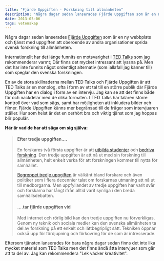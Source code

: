 ```yaml
---
title: "Fjärde Uppgiften - Forskning till allmänheten"
description: "Några dagar sedan lanserades Fjärde Uppgiften som är en ny webbplats och tjänst med uppgiften att oberoende av andra organisationer sprida…"
date: 2013-05-06
tags: vetenskap
---
```


Några dagar sedan lanserades [Fjärde Uppgiften](http://fjardeuppgiften.se/ "Fjärde Uppgiften - Forskning till allmänheten") som är en ny webbplats och tjänst med uppgiften att oberoende av andra organisationer sprida svensk forskning till allmänheten.

Internationellt har det länge funnits en motsvarighet i [TED Talks](http://www.ted.com/talks "TED Talks") som jag rekommenderar varmt; Där finns det mycket intressant att lyssna på. Men det har inte funnits något ordentligt alternativ (som iallafall jag känner till) som speglar den svenska forskningen.

En av de stora skillnaderna mellan TED Talks och Fjärde Uppgiften är att TED Talks är en monolog, ofta i form av ett tal till en större publik där Fjärde Uppgiften har en dialog i form av en intervju. Jag kan se att det finns både för och nackdelar med de olika formaten. I TED Talks har talaren större kontroll över vad som sägs, samt har möjligheten att inkludera bilder och filmer. Fjärde Uppgiften känns mer begränsad till de frågor som intervjuaren ställer. Hur som helst är det en oerhört bra och viktig tjänst som jag hoppas blir populär.

**Här är vad de har att säga om sig själva:**

> #### Efter tredje uppgiften….
>
> En forskares två första uppgifter är att [utbilda studenter](http://sv.wikipedia.org/wiki/Utbildning "Utbildning på Wikipedia") och [bedriva forskning](http://sv.wikipedia.org/wiki/Forskning "Forskning på Wikipedia"). Den tredje uppgiften är att nå ut med sin forskning till allmänheten, helt enkelt verka för att forskningen kommer till nytta för samhället.
>
> [Begreppet tredje uppgiften](http://sv.wikipedia.org/wiki/Tredje_uppgiften "Tredje uppgiften på Wikipedia") är välkänt bland forskare och även politiker som i flera decennier talat om forskarnas utmaning att nå ut till medborgarna. Men uppfyllandet av tredje uppgiften har varit svår och forskarna har långt ifrån alltid varit synliga i den breda samhällsdebatten.
>
> #### ….tar fjärde uppgiften vid
>
> Med internet och rörlig bild kan den tredje uppgiften nu förverkligas. Genom ny teknik och sociala medier kan den svenska allmänheten ta del av forskning på ett enkelt och lättbegripligt sätt. Tekniken öppnar också upp för fördjupning och förkovring för de som är intresserade.

Eftersom tjänsten lanserades för bara några dagar sedan finns det inte lika mycket materiel som TED Talks men det finns ändå åtta intervjuer som går att ta del av. Jag kan rekommendera "Lek väcker kreativitet".
